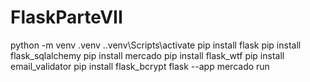 # FlaskParteVII

python -m venv .venv
.\.venv\Scripts\activate
pip install flask
pip install flask_sqlalchemy
pip install mercado
pip install flask_wtf
pip install email_validator
pip install flask_bcrypt
flask --app mercado run
